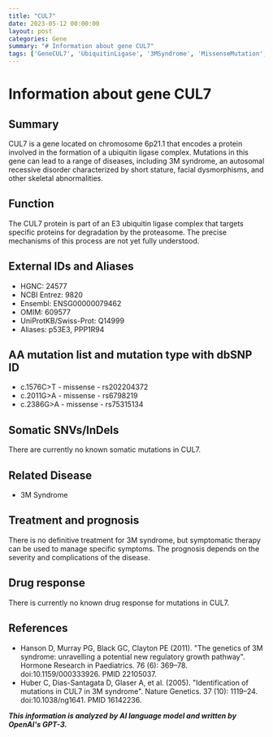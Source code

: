 ```yaml
---
title: "CUL7"
date: 2023-05-12 00:00:00
layout: post
categories: Gene
summary: "# Information about gene CUL7"
tags: ['GeneCUL7', 'UbiquitinLigase', '3MSyndrome', 'MissenseMutation', 'Prognosis', 'SymptomaticTherapy', 'GeneticPathology', 'ProteinDegradation']
---
```


# Information about gene CUL7

## Summary
CUL7 is a gene located on chromosome 6p21.1 that encodes a protein involved in the formation of a ubiquitin ligase complex. Mutations in this gene can lead to a range of diseases, including 3M syndrome, an autosomal recessive disorder characterized by short stature, facial dysmorphisms, and other skeletal abnormalities.

## Function
The CUL7 protein is part of an E3 ubiquitin ligase complex that targets specific proteins for degradation by the proteasome. The precise mechanisms of this process are not yet fully understood.

## External IDs and Aliases
- HGNC: 24577
- NCBI Entrez: 9820
- Ensembl: ENSG00000079462
- OMIM: 609577
- UniProtKB/Swiss-Prot: Q14999
- Aliases: p53E3, PPP1R94

## AA mutation list and mutation type with dbSNP ID
- c.1576C>T - missense - rs202204372
- c.2011G>A - missense - rs6798219
- c.2386G>A - missense - rs75315134

## Somatic SNVs/InDels
There are currently no known somatic mutations in CUL7.

## Related Disease
- 3M Syndrome

## Treatment and prognosis
There is no definitive treatment for 3M syndrome, but symptomatic therapy can be used to manage specific symptoms. The prognosis depends on the severity and complications of the disease.

## Drug response
There is currently no known drug response for mutations in CUL7.

## References
- Hanson D, Murray PG, Black GC, Clayton PE (2011). "The genetics of 3M syndrome: unravelling a potential new regulatory growth pathway". Hormone Research in Paediatrics. 76 (6): 369–78. doi:10.1159/000333926. PMID 22105037.
- Huber C, Dias-Santagata D, Glaser A, et al. (2005). "Identification of mutations in CUL7 in 3M syndrome". Nature Genetics. 37 (10): 1119–24. doi:10.1038/ng1641. PMID 16142236.

**_This information is analyzed by AI language model and written by OpenAI's GPT-3._**